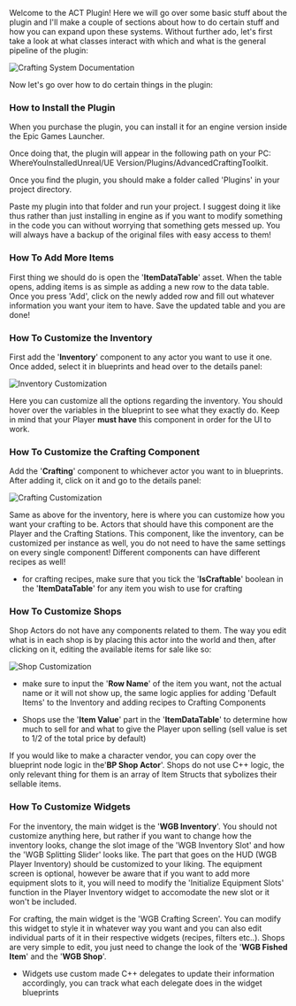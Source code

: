 Welcome to the ACT Plugin! Here we will go over some basic stuff about the plugin and I'll make a couple of sections about how to do certain stuff and how you can expand upon these systems. Without further ado, let's first take a look at what classes interact with which and what is the general pipeline of the plugin:

![Crafting System Documentation](https://github.com/Krsmanovic-S/Advanced-Crafting-Toolkit-Documentation/assets/103185975/ce59771e-c320-46b7-b094-a771ae8e7725)

Now let's go over how to do certain things in the plugin:

### How to Install the Plugin

When you purchase the plugin, you can install it for an engine version inside the Epic Games Launcher.

Once doing that, the plugin will appear in the following path on your PC: WhereYouInstalledUnreal/UE Version/Plugins/AdvancedCraftingToolkit.

Once you find the plugin, you should make a folder called 'Plugins' in your project directory.

Paste my plugin into that folder and run your project. I suggest doing it like thus rather than just installing in engine as if you want to modify something in the code you can without worrying that something gets messed up. You will always have a backup of the original files with easy access to them!

### How To Add More Items

First thing we should do is open the '**ItemDataTable**' asset. When the table opens, adding items is as simple as adding a new row to the data table. Once you press 'Add', click on the newly added row and fill out whatever information you want your item to have. Save the updated table and you are done!

### How To Customize the Inventory

First add the '**Inventory**' component to any actor you want to use it one. Once added, select it in blueprints and head over to the details panel:

![Inventory Customization](https://github.com/Krsmanovic-S/Advanced-Crafting-Toolkit-Documentation/assets/103185975/2dbb8d81-ee3b-4bf2-abd2-ba5a58f31aaf)

Here you can customize all the options regarding the inventory. You should hover over the variables in the blueprint to see what they exactly do. Keep in mind that your Player **must have** this component in order for the UI to work.

### How To Customize the Crafting Component

Add the '**Crafting**' component to whichever actor you want to in blueprints. After adding it, click on it and go to the details panel:

![Crafting Customization](https://github.com/Krsmanovic-S/Advanced-Crafting-Toolkit-Documentation/assets/103185975/2b8c347a-0c48-42b2-970c-a2d5832f25ef)

Same as above for the inventory, here is where you can customize how you want your crafting to be. Actors that should have this component are the Player and the Crafting Stations. This component, like the inventory, can be customized per instance as well, you do not need to have the same settings on every single component! Different components can have different recipes as well!

- for crafting recipes, make sure that you tick the '**IsCraftable**' boolean in the '**ItemDataTable**' for any item you wish to use for crafting

### How To Customize Shops

Shop Actors do not have any components related to them. The way you edit what is in each shop is by placing this actor into the world and then, after clicking on it, editing the available items for sale like so:

![Shop Customization](https://github.com/Krsmanovic-S/Advanced-Crafting-Toolkit-Documentation/assets/103185975/e5e59a9a-66ae-4e2b-9ee0-1bd1bf13b9aa)

- make sure to input the '**Row Name**' of the item you want, not the actual name or it will not show up, the same logic applies for adding 'Default Items' to the Inventory and adding recipes to Crafting Components

- Shops use the '**Item Value**' part in the '**ItemDataTable**' to determine how much to sell for and what to give the Player upon selling (sell value is set to 1/2 of the total price by default)

If you would like to make a character vendor, you can copy over the blueprint node logic in the'**BP Shop Actor**'. Shops do not use C++ logic, the only relevant thing for them is an array of Item Structs that sybolizes their sellable items.

### How To Customize Widgets

For the inventory, the main widget is the '**WGB Inventory**'. You should not customize anything here, but rather if you want to change how the inventory looks, change the slot image of the 'WGB Inventory Slot' and how the 'WGB Splitting Slider' looks like. The part that goes on the HUD (WGB Player Inventory) should be customized to your liking. The equipment screen is optional, however be aware that if you want to add more equipment slots to it, you will need to modify the 'Initialize Equipment Slots' function in the Player Inventory widget to accomodate the new slot or it won't be included.

For crafting, the main widget is the 'WGB Crafting Screen'. You can modify this widget to style it in whatever way you want and you can also edit individual parts of it in their respective widgets (recipes, filters etc..). Shops are very simple to edit, you just need to change the look of the '**WGB Fished Item**' and the '**WGB Shop**'.

- Widgets use custom made C++ delegates to update their information accordingly, you can track what each delegate does in the widget blueprints
